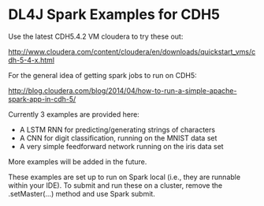 # DL4J Spark Examples for CDH5

Use the latest CDH5.4.2 VM cloudera to try these out:

http://www.cloudera.com/content/cloudera/en/downloads/quickstart_vms/cdh-5-4-x.html

For the general idea of getting spark jobs to run on CDH5:

http://blog.cloudera.com/blog/2014/04/how-to-run-a-simple-apache-spark-app-in-cdh-5/


Currently 3 examples are provided here:

- A LSTM RNN for predicting/generating strings of characters
- A CNN for digit classification, running on the MNIST data set
- A very simple feedforward network running on the iris data set 

More examples will be added in the future.

These examples are set up to run on Spark local (i.e., they are runnable within your IDE).
To submit and run these on a cluster, remove the .setMaster(...) method and use Spark submit. 